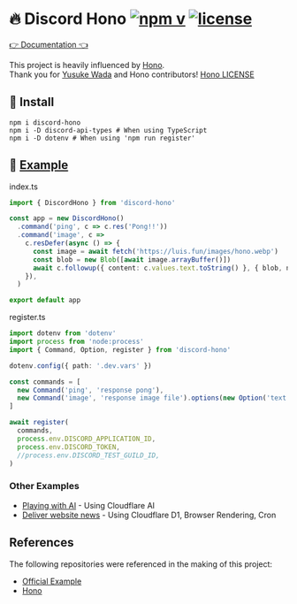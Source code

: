 # 🔥 Discord Hono [![npm v](https://img.shields.io/npm/v/discord-hono)](https://www.npmjs.com/package/discord-hono) [![license](https://img.shields.io/github/license/luisfun/discord-hono)](https://github.com/LuisFun/discord-hono/blob/main/LICENSE)

[👉 Documentation 👈](https://discord-hono.luis.fun)

This project is heavily influenced by [Hono](https://github.com/honojs/hono).  
Thank you for [Yusuke Wada](https://github.com/yusukebe) and Hono contributors! [Hono LICENSE](https://github.com/honojs/hono/blob/main/LICENSE)

## 🚀 Install

```shell
npm i discord-hono
npm i -D discord-api-types # When using TypeScript
npm i -D dotenv # When using 'npm run register'
```

## 📑 [Example](https://github.com/LuisFun/discord-hono-example)

index.ts

```ts
import { DiscordHono } from 'discord-hono'

const app = new DiscordHono()
  .command('ping', c => c.res('Pong!!'))
  .command('image', c =>
    c.resDefer(async () => {
      const image = await fetch('https://luis.fun/images/hono.webp')
      const blob = new Blob([await image.arrayBuffer()])
      await c.followup({ content: c.values.text.toString() }, { blob, name: 'image.webp' })
    }),
  )

export default app
```

register.ts

```ts
import dotenv from 'dotenv'
import process from 'node:process'
import { Command, Option, register } from 'discord-hono'

dotenv.config({ path: '.dev.vars' })

const commands = [
  new Command('ping', 'response pong'),
  new Command('image', 'response image file').options(new Option('text', 'with text').required()),
]

await register(
  commands,
  process.env.DISCORD_APPLICATION_ID,
  process.env.DISCORD_TOKEN,
  //process.env.DISCORD_TEST_GUILD_ID,
)
```

### Other Examples

- [Playing with AI](https://github.com/LuisFun/discord-bot-cloudflare-ai) - Using Cloudflare AI
- [Deliver website news](https://github.com/LuisFun/discord-bot-hoyo-news) - Using Cloudflare D1, Browser Rendering, Cron

## References

The following repositories were referenced in the making of this project:

- [Official Example](https://github.com/discord/cloudflare-sample-app)
- [Hono](https://github.com/honojs/hono)
